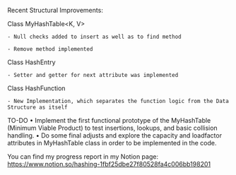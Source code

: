 Recent Structural Improvements:

Class MyHashTable<K, V>

    - Null checks added to insert as well as to find method

    - Remove method implemented

Class HashEntry

    - Setter and getter for next attribute was implemented

Class HashFunction

    - New Implementation, which separates the function logic from the Data Structure as itself

TO-DO
•	Implement the first functional prototype of the MyHashTable (Minimum Viable Product) to test insertions, lookups, and basic collision handling.
•	Do some final adjusts and explore the capacity and loadfactor attributes in MyHashTable class in order to be implemented in the code.


You can find my progress report in my Notion page: https://www.notion.so/hashing-1fbf25dbe27f80528fa4c006bb198201
